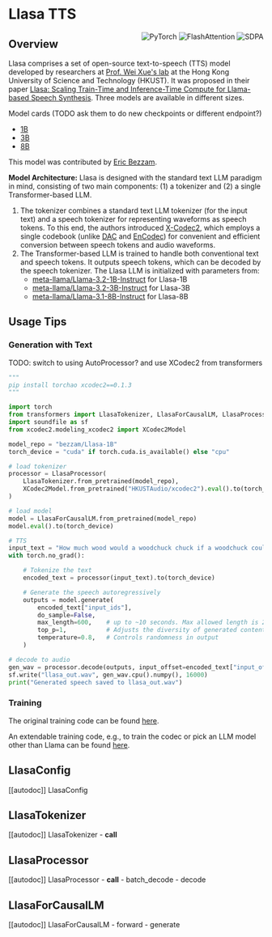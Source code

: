 <!--Copyright 2025 The HuggingFace Team. All rights reserved.

Licensed under the Apache License, Version 2.0 (the "License"); you may not use this file except in compliance with
the License. You may obtain a copy of the License at

http://www.apache.org/licenses/LICENSE-2.0

Unless required by applicable law or agreed to in writing, software distributed under the License is distributed on
an "AS IS" BASIS, WITHOUT WARRANTIES OR CONDITIONS OF ANY KIND, either express or implied. See the License for the
specific language governing permissions and limitations under the License.

⚠️ Note that this file is in Markdown but contain specific syntax for our doc-builder (similar to MDX) that may not be
rendered properly in your Markdown viewer.

-->

# Llasa TTS

<div style="float: right;">
    <div class="flex flex-wrap space-x-1">
        <img alt="PyTorch" src="https://img.shields.io/badge/PyTorch-DE3412?style=flat&logo=pytorch&logoColor=white">
        <img alt="FlashAttention" src="https://img.shields.io/badge/%E2%9A%A1%EF%B8%8E%20FlashAttention-eae0c8?style=flat">
        <img alt="SDPA" src="https://img.shields.io/badge/SDPA-DE3412?style=flat&logo=pytorch&logoColor=white">
    </div>
</div>

## Overview

Llasa comprises a set of open-source text-to-speech (TTS) model developed by researchers at [Prof. Wei Xue's lab](https://huggingface.co/HKUSTAudio) at the Hong Kong University of Science and Technology (HKUST).
It was proposed in their paper [Llasa: Scaling Train-Time and Inference-Time Compute for Llama-based Speech Synthesis](https://huggingface.co/papers/2502.04128).
Three models are available in different sizes.

Model cards (TODO ask them to do new checkpoints or different endpoint?)
- [1B](https://huggingface.co/HKUSTAudio/Llasa-1B)
- [3B](https://huggingface.co/HKUSTAudio/Llasa-3B)
- [8B](https://huggingface.co/HKUSTAudio/Llasa-8B)

This model was contributed by [Eric Bezzam](https://huggingface.co/bezzam).

**Model Architecture:**
Llasa is designed with the standard text LLM paradigm in mind, consisting of two main components: (1) a tokenizer and (2) a single Transformer-based LLM.

1. The tokenizer combines a standard text LLM tokenizer (for the input text) and a speech tokenizer for representing waveforms as speech tokens. To this end, the authors introduced [X-Codec2](./xcodec2), which employs a single codebook (unlike [DAC](./dac) and [EnCodec](./encodec)) for convenient and efficient conversion between speech tokens and audio waveforms.
2. The Transformer-based LLM is trained to handle both conventional text and speech tokens. It outputs speech tokens, which can be decoded by the speech tokenizer. The Llasa LLM is initialized with parameters from:
   - [meta-llama/Llama-3.2-1B-Instruct](https://huggingface.co/meta-llama/Llama-3.2-1B-Instruct) for Llasa-1B  
   - [meta-llama/Llama-3.2-3B-Instruct](https://huggingface.co/meta-llama/Llama-3.2-3B-Instruct) for Llasa-3B  
   - [meta-llama/Llama-3.1-8B-Instruct](https://huggingface.co/meta-llama/Llama-3.1-8B-Instruct) for Llasa-8B

## Usage Tips

### Generation with Text

TODO: switch to using AutoProcessor? and use XCodec2 from transformers

```python
"""
pip install torchao xcodec2==0.1.3
"""

import torch
from transformers import LlasaTokenizer, LlasaForCausalLM, LlasaProcessor
import soundfile as sf
from xcodec2.modeling_xcodec2 import XCodec2Model

model_repo = "bezzam/Llasa-1B"
torch_device = "cuda" if torch.cuda.is_available() else "cpu"

# load tokenizer
processor = LlasaProcessor(
    LlasaTokenizer.from_pretrained(model_repo),
    XCodec2Model.from_pretrained("HKUSTAudio/xcodec2").eval().to(torch_device)
)

# load model
model = LlasaForCausalLM.from_pretrained(model_repo)
model.eval().to(torch_device)

# TTS
input_text = "How much wood would a woodchuck chuck if a woodchuck could chuck speech tokens?"
with torch.no_grad():

    # Tokenize the text
    encoded_text = processor(input_text).to(torch_device)

    # Generate the speech autoregressively
    outputs = model.generate(
        encoded_text["input_ids"],
        do_sample=False,
        max_length=600,    # up to ~10 seconds. Max allowed length is 2048, as Llasa was trained with max length 2048
        top_p=1,           # Adjusts the diversity of generated content
        temperature=0.8,   # Controls randomness in output
    )

# decode to audio
gen_wav = processor.decode(outputs, input_offset=encoded_text["input_offset"])
sf.write("llasa_out.wav", gen_wav.cpu().numpy(), 16000)
print("Generated speech saved to llasa_out.wav")
```

### Training

The original training code can be found [here](https://github.com/zhenye234/LLaSA_training).

An extendable training code, e.g., to train the codec or pick an LLM model other than Llama can be found [here](https://github.com/inworld-ai/tts).


## LlasaConfig

[[autodoc]] LlasaConfig

## LlasaTokenizer

[[autodoc]] LlasaTokenizer
    - __call__

## LlasaProcessor

[[autodoc]] LlasaProcessor
    - __call__
    - batch_decode
    - decode

## LlasaForCausalLM

[[autodoc]] LlasaForCausalLM
    - forward
    - generate
